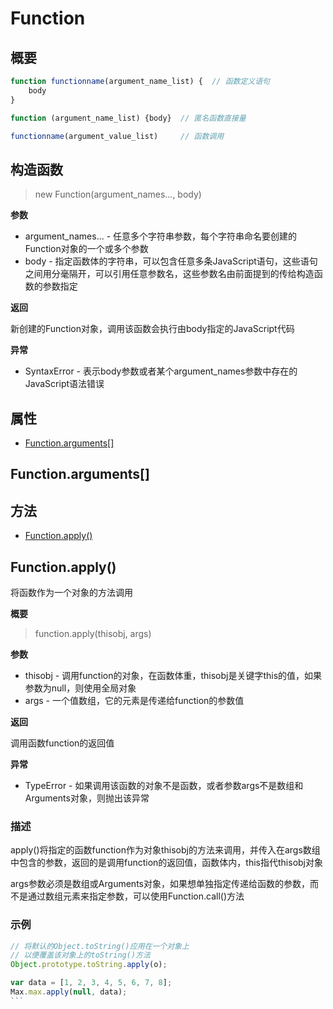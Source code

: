 # Function

## 概要

```javascript
function functionname(argument_name_list) {  // 函数定义语句
	body
}

function (argument_name_list) {body}  // 匿名函数直接量

functionname(argument_value_list)     // 函数调用
```

## 构造函数

> new Function(argument_names..., body)    

**参数**

* argument_names... - 任意多个字符串参数，每个字符串命名要创建的Function对象的一个或多个参数
* body - 指定函数体的字符串，可以包含任意多条JavaScript语句，这些语句之间用分毫隔开，可以引用任意参数名，这些参数名由前面提到的传给构造函数的参数指定

**返回**

新创建的Function对象，调用该函数会执行由body指定的JavaScript代码

**异常**

* SyntaxError - 表示body参数或者某个argument_names参数中存在的JavaScript语法错误

## 属性
* [Function.arguments\[\]](#functionarguments)

## Function.arguments[]

## 方法
* [Function.apply()](#functionapply)    

## Function.apply()
将函数作为一个对象的方法调用

**概要**

> function.apply(thisobj, args)

**参数**

* thisobj - 调用function的对象，在函数体重，thisobj是关键字this的值，如果参数为null，则使用全局对象
* args - 一个值数组，它的元素是传递给function的参数值

**返回**

调用函数function的返回值

**异常**

* TypeError - 如果调用该函数的对象不是函数，或者参数args不是数组和Arguments对象，则抛出该异常

### 描述

apply()将指定的函数function作为对象thisobj的方法来调用，并传入在args数组中包含的参数，返回的是调用function的返回值，函数体内，this指代thisobj对象

args参数必须是数组或Arguments对象，如果想单独指定传递给函数的参数，而不是通过数组元素来指定参数，可以使用Function.call()方法

### 示例

````javascript
// 将默认的Object.toString()应用在一个对象上
// 以便覆盖该对象上的toString()方法
Object.prototype.toString.apply(o);

var data = [1, 2, 3, 4, 5, 6, 7, 8];
Max.max.apply(null, data);
```
